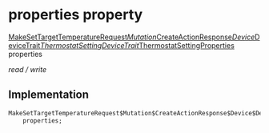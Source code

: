 


# properties property






[MakeSetTargetTemperatureRequest$Mutation$CreateActionResponse$Device$DeviceTrait$ThermostatSettingDeviceTrait$ThermostatSettingProperties](../../package-yonomi_sdk_dart_graphql_devices_thermostat_thermostat_queries.graphql/MakeSetTargetTemperatureRequest$Mutation$CreateActionResponse$Device$DeviceTrait$ThermostatSettingDeviceTrait$ThermostatSettingProperties-class.md) properties
  
_read / write_






## Implementation

```dart
MakeSetTargetTemperatureRequest$Mutation$CreateActionResponse$Device$DeviceTrait$ThermostatSettingDeviceTrait$ThermostatSettingProperties
    properties;


```







